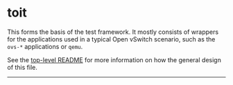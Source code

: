 # toit

This forms the basis of the test framework. It mostly consists of wrappers for the applications used in a typical Open vSwitch scenario, such as the `ovs-*` applications or `qemu`.

See the [top-level README] for more information on how the general design of this file.

---

[top-level README]: ../README.md
